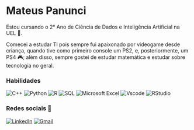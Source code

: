 # Mateus Panunci
Estou cursando o 2° Ano de Ciência de Dados e Inteligência Artificial na UEL 📗.

Comecei a estudar TI pois sempre fui apaixonado por videogame desde criança, quando tive como primeiro console um PS2, e, posteriormente, um PS4 🎮; além disso, sempre gostei de estudar matemática e estudar sobre tecnologia no geral. 

### Habilidades 

![C++](https://img.shields.io/badge/c++-%2300599C.svg?style=for-the-badge&logo=c%2B%2B&logoColor=white)
![Python](https://img.shields.io/badge/python-3670A0?style=for-the-badge&logo=python&logoColor=ffdd54)
![R](https://img.shields.io/badge/r-%23276DC3.svg?style=for-the-badge&logo=r&logoColor=white)
![SQL](https://img.shields.io/badge/SQL-4479A1?style=for-the-badge&logo=sql&logoColor=white)
![Microsoft Excel](https://img.shields.io/badge/Microsoft_Excel-217346?style=for-the-badge&logo=microsoft-excel&logoColor=white)
![Vscode](https://img.shields.io/badge/Vscode-007ACC?style=for-the-badge&logo=visual-studio-code&logoColor=white)
![RStudio](https://img.shields.io/badge/RStudio-4285F4?style=for-the-badge&logo=rstudio&logoColor=white)

### Redes sociais 📱

[![LinkedIn](https://img.shields.io/badge/LinkedIn-0077B5?style=for-the-badge&logo=linkedin&logoColor=white)](https://www.linkedin.com/in/Mateuspanunci/) 
[![Gmail](https://img.shields.io/badge/Gmail-333333?style=for-the-badge&logo=gmail&logoColor=red)](mailto:mateuspanunci@gmail.com)

